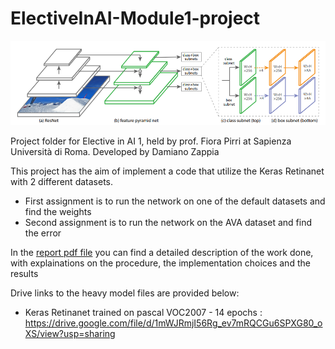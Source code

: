 # ElectiveInAI-Module1-project

![photo_name](images/retinanet.png)

Project folder for Elective in AI 1, held by prof. Fiora Pirri at Sapienza Università di Roma. Developed by Damiano Zappia

This project has the aim of implement a code that utilize the Keras Retinanet with 2 different datasets. 
- First assignment is to run the network on one of the default datasets and find the weights
- Second assignment is to run the network on the AVA dataset and find the error

In the [report pdf file](Project_Report.pdf) you can find a detailed description of the work done, with explainations on the procedure, the implementation choices and the results 


Drive links to the heavy model files are provided below:

- Keras Retinanet trained on pascal VOC2007 - 14 epochs : https://drive.google.com/file/d/1mWJRmjI56Rg_ev7mRQCGu6SPXG80_oXS/view?usp=sharing
